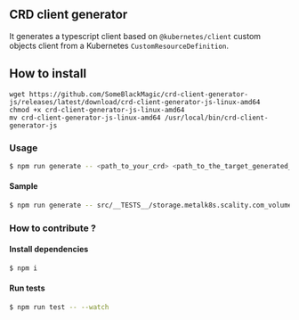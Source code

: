 ## CRD client generator

It generates a typescript client based on `@kubernetes/client` custom objects client from a Kubernetes `CustomResourceDefinition`.


## How to install
```
wget https://github.com/SomeBlackMagic/crd-client-generator-js/releases/latest/download/crd-client-generator-js-linux-amd64
chmod +x crd-client-generator-js-linux-amd64
mv crd-client-generator-js-linux-amd64 /usr/local/bin/crd-client-generator-js
```


### Usage

```bash
$ npm run generate -- <path_to_your_crd> <path_to_the_target_generated_js_file> [optional_type_prefix]
```

#### Sample

```bash
$ npm run generate -- src/__TESTS__/storage.metalk8s.scality.com_volumes.yaml sample/GeneratedClient.js Metalk8s
```

### How to contribute ?

#### Install dependencies

```bash
$ npm i
```

#### Run tests

```bash
$ npm run test -- --watch
```
